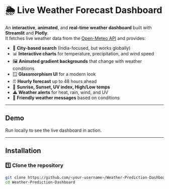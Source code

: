 # 🌦️ Live Weather Forecast Dashboard

An **interactive**, **animated**, and **real-time weather dashboard** built with **Streamlit** and **Plotly**.  
It fetches live weather data from the [Open-Meteo API](https://open-meteo.com/) and provides:

- 📍 **City-based search** (India-focused, but works globally)
- 📊 **Interactive charts** for temperature, precipitation, and wind speed
- 🖼️ **Animated gradient backgrounds** that change with weather conditions
- 🪟 **Glassmorphism UI** for a modern look
- ⏰ **Hourly forecast** up to 48 hours ahead
- 🌅 **Sunrise, Sunset, UV index, High/Low temps**
- ⚠️ **Weather alerts** for heat, rain, wind, and UV
- 💬 **Friendly weather messages** based on conditions

---

## **Demo**
Run locally to see the live dashboard in action.

---

## **Installation**
### 1️⃣ Clone the repository
```bash
git clone https://github.com/<your-username>/Weather-Prediction-Dashboard.git
cd Weather-Prediction-Dashboard
